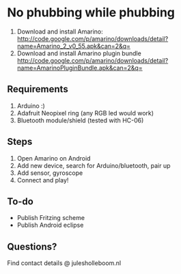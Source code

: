 No phubbing while phubbing
===========

1. Download and install Amarino: http://code.google.com/p/amarino/downloads/detail?name=Amarino_2_v0_55.apk&can=2&q=
2. Download and install Amarino plugin bundle http://code.google.com/p/amarino/downloads/detail?name=AmarinoPluginBundle.apk&can=2&q=


## Requirements

1. Arduino :)
2. Adafruit Neopixel ring (any RGB led would work)
3. Bluetooth module/shield (tested with HC-06)

## Steps

1. Open Amarino on Android
2. Add new device, search for Arduino/bluetooth, pair up
3. Add sensor, gyroscope
4. Connect and play!


## To-do
- Publish Fritzing scheme
- Publish Android eclipse

## Questions?

Find contact details @ julesholleboom.nl
